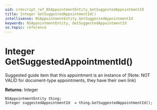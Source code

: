 ```yaml
---
uid: crmscript_ref_NSAppointmentEntity_GetSuggestedAppointmentId
title: Integer GetSuggestedAppointmentId()
intellisense: NSAppointmentEntity.GetSuggestedAppointmentId
keywords: NSAppointmentEntity, GetSuggestedAppointmentId
so.topic: reference
---
```


# Integer GetSuggestedAppointmentId()

Suggested guide item that this appointment is an instance of (Note: NOT VALID for document-type appointments, they have their own link)

**Returns:** Integer

```crmscript
NSAppointmentEntity thing;
Integer suggestedAppointmentId  = thing.GetSuggestedAppointmentId();
```

